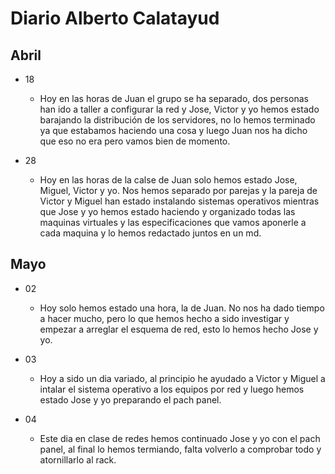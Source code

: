 # Diario Alberto Calatayud

## Abril

- 18
    - Hoy en las horas de Juan el grupo se ha separado, dos personas han ido a taller a configurar la red y Jose, Victor y yo hemos estado barajando la distribución de los servidores, no lo hemos terminado ya que estabamos haciendo una cosa y luego Juan nos ha dicho que eso no era pero vamos bien de momento.

- 28
    - Hoy en las horas de la calse de Juan solo hemos estado Jose, Miguel, Victor y yo. Nos hemos separado por parejas y la pareja de Victor y Miguel han estado instalando sistemas operativos mientras que Jose y yo hemos estado haciendo y organizado todas las maquinas virtuales y las especificaciones que vamos aponerle a cada maquina y lo hemos redactado juntos en un md.



## Mayo

- 02
    - Hoy solo hemos estado una hora, la de Juan. No nos ha dado tiempo a hacer mucho, pero lo que hemos hecho a sido investigar y empezar a arreglar el esquema de red, esto lo hemos hecho Jose y yo.

- 03
    - Hoy a sido un dia variado, al principio he ayudado a Victor y Miguel a intalar el sistema operativo a los equipos por red y luego hemos estado Jose y yo preparando el pach panel.


- 04 
    - Este dia en clase de redes hemos continuado Jose y yo con el pach panel, al final lo hemos termiando, falta volverlo a comprobar todo y atornillarlo al rack.





















